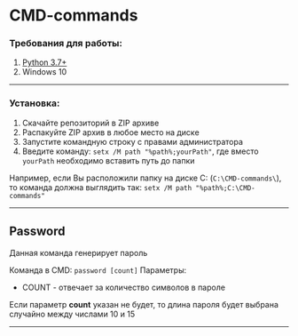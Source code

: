 # CMD-commands
### Требования для работы:
1. [Python 3.7+](https://www.python.org/downloads/)
2. Windows 10
____
### Установка:
1. Скачайте репозиторий в ZIP архиве
2. Распакуйте ZIP архив в любое место на диске
3. Запустите командную строку с правами администратора
4. Введите команду: `setx /M path "%path%;yourPath"`, где вместо `yourPath` необходимо вставить путь до папки

Например, если Вы расположили папку на диске C: (`C:\CMD-commands\`), то команда должна выглядить так: `setx /M path "%path%;C:\CMD-commands"`
____
## Password
Данная команда генерирует пароль

Команда в CMD: `password [count]`
Параметры:
* COUNT - отвечает за количество символов в пароле

Если параметр **count** указан не будет, то длина пароля будет выбрана случайно между числами 10 и 15
____
